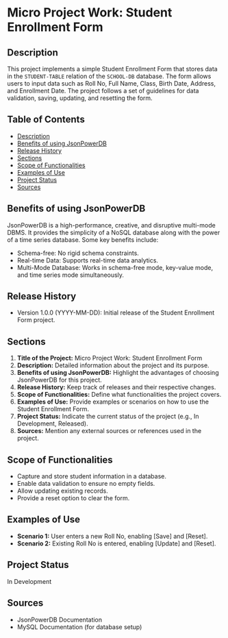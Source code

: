 # Micro Project Work: Student Enrollment Form

## Description
This project implements a simple Student Enrollment Form that stores data in the `STUDENT-TABLE` relation of the `SCHOOL-DB` database. The form allows users to input data such as Roll No, Full Name, Class, Birth Date, Address, and Enrollment Date. The project follows a set of guidelines for data validation, saving, updating, and resetting the form.

## Table of Contents
- [Description](#description)
- [Benefits of using JsonPowerDB](#benefits-of-using-jsonpowerdb)
- [Release History](#release-history)
- [Sections](#sections)
- [Scope of Functionalities](#scope-of-functionalities)
- [Examples of Use](#examples-of-use)
- [Project Status](#project-status)
- [Sources](#sources)

## Benefits of using JsonPowerDB
JsonPowerDB is a high-performance, creative, and disruptive multi-mode DBMS. It provides the simplicity of a NoSQL database along with the power of a time series database. Some key benefits include:
- Schema-free: No rigid schema constraints.
- Real-time Data: Supports real-time data analytics.
- Multi-Mode Database: Works in schema-free mode, key-value mode, and time series mode simultaneously.

## Release History
- Version 1.0.0 (YYYY-MM-DD): Initial release of the Student Enrollment Form project.

## Sections
1. **Title of the Project:** Micro Project Work: Student Enrollment Form
2. **Description:** Detailed information about the project and its purpose.
3. **Benefits of using JsonPowerDB:** Highlight the advantages of choosing JsonPowerDB for this project.
4. **Release History:** Keep track of releases and their respective changes.
5. **Scope of Functionalities:** Define what functionalities the project covers.
6. **Examples of Use:** Provide examples or scenarios on how to use the Student Enrollment Form.
7. **Project Status:** Indicate the current status of the project (e.g., In Development, Released).
8. **Sources:** Mention any external sources or references used in the project.

## Scope of Functionalities
- Capture and store student information in a database.
- Enable data validation to ensure no empty fields.
- Allow updating existing records.
- Provide a reset option to clear the form.

## Examples of Use
- **Scenario 1:** User enters a new Roll No, enabling [Save] and [Reset].
- **Scenario 2:** Existing Roll No is entered, enabling [Update] and [Reset].

## Project Status
In Development

## Sources
- JsonPowerDB Documentation
- MySQL Documentation (for database setup)

